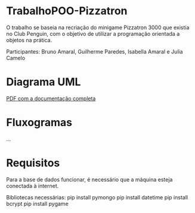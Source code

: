 # TrabalhoPOO-Pizzatron
O trabalho se baseia na recriação do minigame Pizzatron 3000 que existia no Club Penguin, com o objetivo de utilizar a programação orientada a objetos na prática.

Participantes: Bruno Amaral, Guilherme Paredes, Isabella Amaral e Julia Camelo

# Diagrama UML

[PDF com a documentação completa](Docs/UML_Pizzatron3000.pdf)

# Fluxogramas
...
# Requisitos
Para a base de dados funcionar, é necessário que a máquina esteja conectada à internet.

Bibliotecas necessárias:
pip install pymongo 
pip install datetime
pip install bcrypt
pip install pygame
